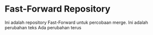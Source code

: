 # Fast-Forward Repository

Ini adalah repository Fast-Forward untuk percobaan merge.
Ini adalah perubahan teks
Ada perubahan terus